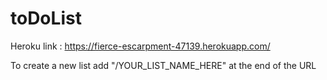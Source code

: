 # toDoList

Heroku link : https://fierce-escarpment-47139.herokuapp.com/

To create a new list add "/YOUR_LIST_NAME_HERE" at the end of the URL  
